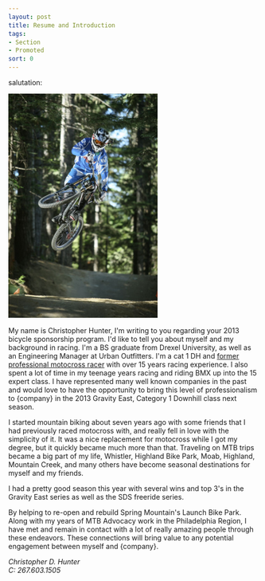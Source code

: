 ```yaml
---
layout: post
title: Resume and Introduction
tags:
- Section
- Promoted
sort: 0
---
```


salutation:


<img src="/static/photos/2013/11.jpg" class="img-rounded pull-right" width="300" />

My name is Christopher Hunter, I'm writing to you regarding your 2013 bicycle sponsorship program. I'd like to tell you about myself and my background in racing.  I'm a BS graduate from Drexel University, as well as an Engineering Manager at Urban Outfitters.  I'm a cat 1 DH and [former professional motocross racer](http://vault.racerxonline.com/rider/chris-d-hunter/races) with over 15 years racing experience.  I also spent a lot of time in my teenage years racing and riding BMX up into the 15 expert class.  I have represented many well known companies in the past and would love to have the opportunity to bring this level of professionalism to {company} in the 2013 Gravity East, Category 1 Downhill class next season.

I started mountain biking about seven years ago with some friends that I had previously raced motocross with, and really fell in love with the simplicity of it.  It was a nice replacement for motocross while I got my degree, but it quickly became much more than that. Traveling on MTB trips became a big part of my life, Whistler, Highland Bike Park, Moab, Highland, Mountain Creek, and many others have become seasonal destinations for myself and my friends. 

I had a pretty good season this year with several wins and top 3's in the Gravity East series as well as the SDS freeride series.

By helping to re-open and rebuild Spring Mountain's Launch Bike Park.  Along with my years of MTB Advocacy work in the Philadelphia Region, I have met and remain in contact with a lot of really amazing people through these endeavors. These connections will bring value to any potential engagement between myself and {company}.  

<address class="alert alert-info">
	<p>
		Christopher D. Hunter <br />
		C: 267.603.1505 <br />
		<a href="#"><span class="my-email"></span></a>
	</p>
</address>